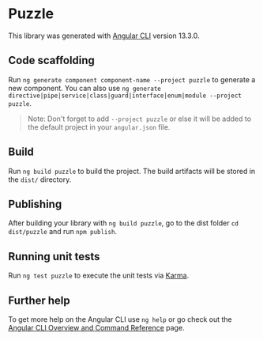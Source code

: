 # Puzzle

This library was generated with [Angular CLI](https://github.com/angular/angular-cli) version 13.3.0.

## Code scaffolding

Run `ng generate component component-name --project puzzle` to generate a new component. You can also use `ng generate directive|pipe|service|class|guard|interface|enum|module --project puzzle`.
> Note: Don't forget to add `--project puzzle` or else it will be added to the default project in your `angular.json` file. 

## Build

Run `ng build puzzle` to build the project. The build artifacts will be stored in the `dist/` directory.

## Publishing

After building your library with `ng build puzzle`, go to the dist folder `cd dist/puzzle` and run `npm publish`.

## Running unit tests

Run `ng test puzzle` to execute the unit tests via [Karma](https://karma-runner.github.io).

## Further help

To get more help on the Angular CLI use `ng help` or go check out the [Angular CLI Overview and Command Reference](https://angular.io/cli) page.
